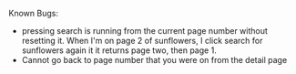 Known Bugs:
- pressing search is running from the current page number without resetting it. When I'm on page 2 of sunflowers, I click search for sunflowers again it it returns page two, then page 1.
- Cannot go back to page number that you were on from the detail page
